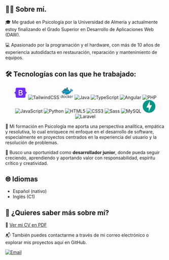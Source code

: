 ## 👨‍💻 Sobre mí.

🎓 Me gradué en Psicología por la Universidad de Almería y actualmente estoy finalizando el Grado Superior en Desarrollo de Aplicaciones Web (DAW).

💻 Apasionado por la programación y el hardware, con más de 10 años de experiencia autodidacta en restauración, reparación y mantenimiento de equipos.

## 🛠️ Tecnologías con las que he trabajado:

<div align="center">
  <p>
    <img src="https://raw.githubusercontent.com/devicons/devicon/master/icons/bootstrap/bootstrap-plain.svg" alt="Bootstrap" width="40" height="40" />
    <img src="https://www.vectorlogo.zone/logos/tailwindcss/tailwindcss-icon.svg" alt="TailwindCSS" width="40" height="40" />
    <img src="https://raw.githubusercontent.com/devicons/devicon/master/icons/docker/docker-original-wordmark.svg" alt="Docker" width="40" height="40" />
    <img src="https://cdn.jsdelivr.net/gh/devicons/devicon/icons/java/java-original.svg" alt="Java" width="40" height="40"/>
    <img src="https://cdn.jsdelivr.net/gh/devicons/devicon/icons/typescript/typescript-original.svg" alt="TypeScript" width="40" height="40"/>
    <img src="https://cdn.jsdelivr.net/gh/devicons/devicon/icons/angularjs/angularjs-original.svg" alt="Angular" width="40" height="40"/>
    <img src="https://cdn.jsdelivr.net/gh/devicons/devicon/icons/php/php-original.svg" alt="PHP" width="40" height="40"/>
    <img src="https://cdn.jsdelivr.net/gh/devicons/devicon/icons/javascript/javascript-original.svg" alt="JavaScript" width="40" height="40"/>
    <img src="https://cdn.jsdelivr.net/gh/devicons/devicon/icons/python/python-original.svg" alt="Python" width="40" height="40"/>
    <img src="https://cdn.jsdelivr.net/gh/devicons/devicon/icons/html5/html5-original.svg" alt="HTML5" width="40" height="40"/>
    <img src="https://cdn.jsdelivr.net/gh/devicons/devicon/icons/css3/css3-original.svg" alt="CSS3" width="40" height="40"/>
    <img src="https://cdn.jsdelivr.net/gh/devicons/devicon/icons/sass/sass-original.svg" alt="Sass" width="40" height="40"/>
    <img src="https://cdn.jsdelivr.net/gh/devicons/devicon/icons/mysql/mysql-original.svg" alt="MySQL" width="40" height="40"/>
    <img src="https://raw.githubusercontent.com/devicons/devicon/master/icons/fastapi/fastapi-original.svg" alt="FastAPI" width="40" height="40"/>
    <img src="https://cdn.worldvectorlogo.com/logos/laravel-2.svg" alt="Laravel" width="40" height="40" />
  </p>
</div>  

🧠 Mi formación en Psicología me aporta una perspectiva analítica, empática y resolutiva, lo cual enriquece mi enfoque en el desarrollo de software, especialmente en proyectos centrados en la experiencia del usuario y la resolución de problemas.

🚀 Busco una oportunidad como **desarrollador junior**, donde pueda seguir creciendo, aprendiendo y aportando valor con responsabilidad, espíritu crítico y creatividad.

## 🌐 Idiomas

- Español (nativo)  
- Inglés (C1)

## 💾 ¿Quieres saber más sobre mí?

📄 [Ver mi CV en PDF](https://raw.githubusercontent.com/djesuscp/djesuscp/main/CV_CruzPomaresDiegoJesus.pdf)

📬 También puedes contactarme a través de mi correo electrónico o explorar mis proyectos aquí en GitHub.

<a href="mailto:djesuscruzpomares@gmail.com" target="_blank">
  <img src="https://img.shields.io/badge/Email-djesuscruzpomares@gmail.com-blue?style=for-the-badge&logo=gmail" alt="Email">
</a>


